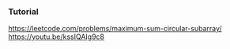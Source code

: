 ### Tutorial

<a href="https://leetcode.com/problems/maximum-sum-circular-subarray/">https://leetcode.com/problems/maximum-sum-circular-subarray/</a>
<br />
<a href="https://youtu.be/kssIQAIg9c8">https://youtu.be/kssIQAIg9c8</a>